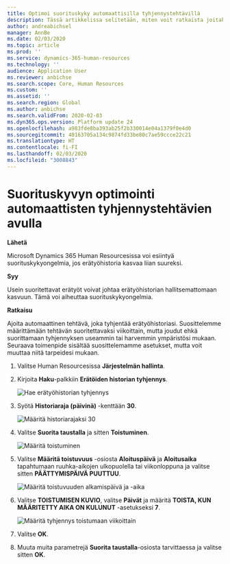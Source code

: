 ```yaml
---
title: Optimoi suorituskyky automaattisilla tyhjennystehtävillä
description: Tässä artikkelissa selitetään, miten voit ratkaista joitakin Microsoftin Dynamics 365 Human Resourcesin suorituskykyongelmia tyhjentämällä erätyöhistorian.
author: andreabichsel
manager: AnnBe
ms.date: 02/03/2020
ms.topic: article
ms.prod: ''
ms.service: dynamics-365-human-resources
ms.technology: ''
audience: Application User
ms.reviewer: anbichse
ms.search.scope: Core, Human Resources
ms.custom: ''
ms.assetid: ''
ms.search.region: Global
ms.author: anbichse
ms.search.validFrom: 2020-02-03
ms.dyn365.ops.version: Platform update 24
ms.openlocfilehash: a983fde8ba393ab25f2b330014e04a1379f0e4d0
ms.sourcegitcommit: 40163705a134c9874fd33be80c7ae59ccce22c21
ms.translationtype: HT
ms.contentlocale: fi-FI
ms.lasthandoff: 02/03/2020
ms.locfileid: "3008843"
---
```

# <a name="optimize-performance-with-auto-cleanup-tasks"></a>Suorituskyvyn optimointi automaattisten tyhjennystehtävien avulla

**Lähetä**

Microsoft Dynamics 365 Human Resourcesissa voi esiintyä suorituskykyongelmia, jos erätyöhistoria kasvaa liian suureksi.

**Syy**

Usein suoritettavat erätyöt voivat johtaa erätyöhistorian hallitsemattomaan kasvuun. Tämä voi aiheuttaa suorituskykyongelmia. 

**Ratkaisu**

Ajoita automaattinen tehtävä, joka tyhjentää erätyöhistoriasi. Suosittelemme määrittämään tehtävän suoritettavaksi viikoittain, mutta joudut ehkä suorittamaan tyhjennyksen useammin tai harvemmin ympäristösi mukaan. Seuraava toimenpide sisältää suosittelemamme asetukset, mutta voit muuttaa niitä tarpeidesi mukaan.

1. Valitse Human Resourcesissa **Järjestelmän hallinta**.

2. Kirjoita **Haku**-palkkiin **Erätöiden historian tyhjennys**.

   ![Hae erätyöhistorian tyhjennys](media/talent-batch-history-cleanup-search-bar.png)

3. Syötä **Historiaraja (päivinä)** -kenttään **30**.

   ![Määritä historiarajaksi 30](media/talent-batch-history-cleanup-history-limit.png)

4. Valitse **Suorita taustalla** ja sitten **Toistuminen**.

   ![Määritä toistuminen](media/talent-batch-history-cleanup-recurrence.png)

5. Valitse **Määritä toistuvuus** -osiosta **Aloituspäivä** ja **Aloitusaika** tapahtumaan ruuhka-aikojen ulkopuolella tai viikonloppuna ja valitse sitten **PÄÄTTYMISPÄIVÄ PUUTTUU**. 

   ![Määritä toistuvuuden alkamispäivä ja -aika](media/talent-batch-history-cleanup-define-recurrence.png)

6. Valitse **TOISTUMISEN KUVIO**, valitse **Päivät** ja määritä **TOISTA, KUN MÄÄRITETTY AIKA ON KULUNUT** -asetukseksi **7**.

   ![Määritä tyhjennys toistumaan viikoittain](media/talent-batch-history-cleanup-recurrence-pattern.png)

7. Valitse **OK**.

8. Muuta muita parametrejä **Suorita taustalla**-osiosta tarvittaessa ja valitse sitten **OK**.

